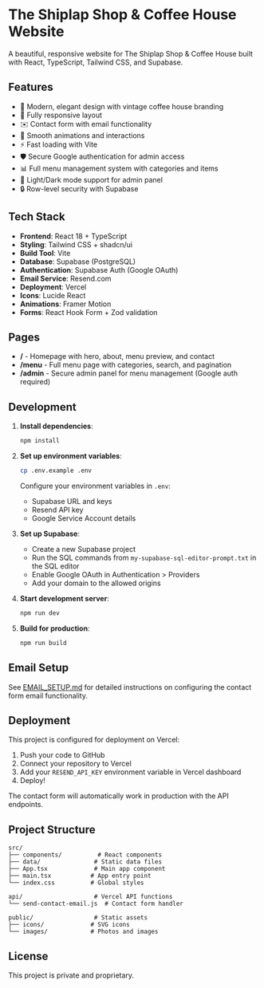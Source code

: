 # The Shiplap Shop & Coffee House Website

A beautiful, responsive website for The Shiplap Shop & Coffee House built with React, TypeScript, Tailwind CSS, and Supabase.

## Features

- 🎨 Modern, elegant design with vintage coffee house branding
- 📱 Fully responsive layout
- ✉️ Contact form with email functionality
- 🎯 Smooth animations and interactions
- ⚡ Fast loading with Vite
- 🛡️ Secure Google authentication for admin access
- 📊 Full menu management system with categories and items
- 🌙 Light/Dark mode support for admin panel
- 🔒 Row-level security with Supabase

## Tech Stack

- **Frontend**: React 18 + TypeScript
- **Styling**: Tailwind CSS + shadcn/ui
- **Build Tool**: Vite
- **Database**: Supabase (PostgreSQL)
- **Authentication**: Supabase Auth (Google OAuth)
- **Email Service**: Resend.com
- **Deployment**: Vercel
- **Icons**: Lucide React
- **Animations**: Framer Motion
- **Forms**: React Hook Form + Zod validation

## Pages

- **/** - Homepage with hero, about, menu preview, and contact
- **/menu** - Full menu page with categories, search, and pagination
- **/admin** - Secure admin panel for menu management (Google auth required)

## Development

1. **Install dependencies**:

   ```bash
   npm install
   ```

2. **Set up environment variables**:

   ```bash
   cp .env.example .env
   ```

   Configure your environment variables in `.env`:

   - Supabase URL and keys
   - Resend API key
   - Google Service Account details

3. **Set up Supabase**:

   - Create a new Supabase project
   - Run the SQL commands from `my-supabase-sql-editor-prompt.txt` in the SQL editor
   - Enable Google OAuth in Authentication > Providers
   - Add your domain to the allowed origins

4. **Start development server**:

   ```bash
   npm run dev
   ```

5. **Build for production**:
   ```bash
   npm run build
   ```

## Email Setup

See [EMAIL_SETUP.md](./EMAIL_SETUP.md) for detailed instructions on configuring the contact form email functionality.

## Deployment

This project is configured for deployment on Vercel:

1. Push your code to GitHub
2. Connect your repository to Vercel
3. Add your `RESEND_API_KEY` environment variable in Vercel dashboard
4. Deploy!

The contact form will automatically work in production with the API endpoints.

## Project Structure

```
src/
├── components/          # React components
├── data/               # Static data files
├── App.tsx             # Main app component
├── main.tsx           # App entry point
└── index.css          # Global styles

api/                    # Vercel API functions
└── send-contact-email.js  # Contact form handler

public/                 # Static assets
├── icons/             # SVG icons
└── images/            # Photos and images
```

## License

This project is private and proprietary.
